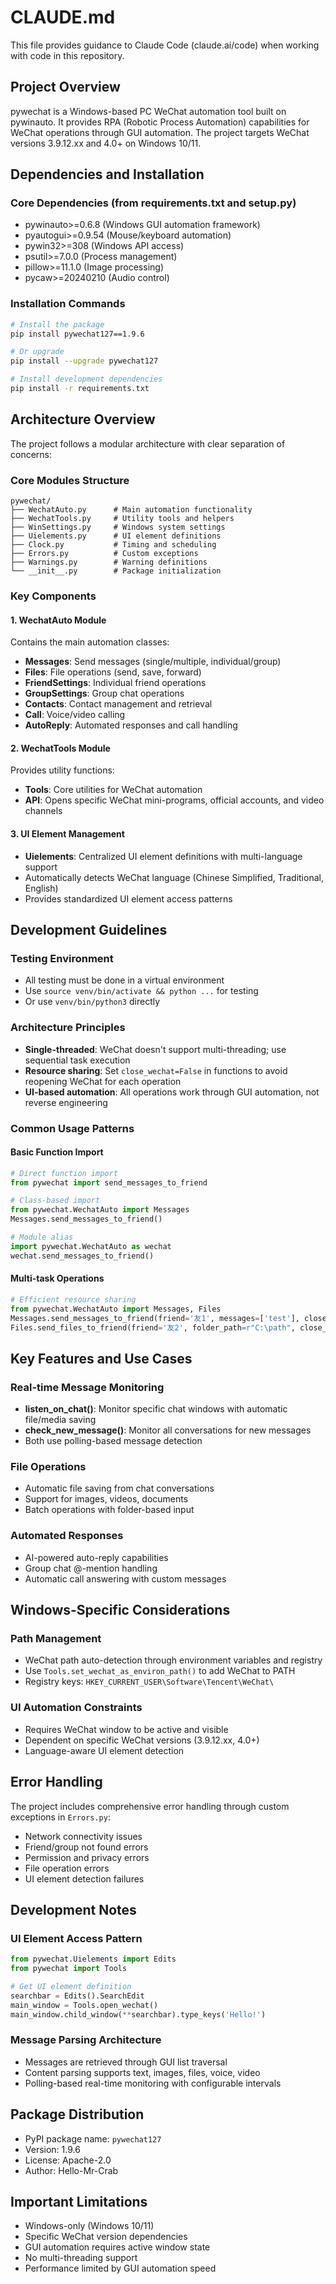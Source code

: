 # CLAUDE.md

This file provides guidance to Claude Code (claude.ai/code) when working with code in this repository.

## Project Overview

pywechat is a Windows-based PC WeChat automation tool built on pywinauto. It provides RPA (Robotic Process Automation) capabilities for WeChat operations through GUI automation. The project targets WeChat versions 3.9.12.xx and 4.0+ on Windows 10/11.

## Dependencies and Installation

### Core Dependencies (from requirements.txt and setup.py)
- pywinauto>=0.6.8 (Windows GUI automation framework)
- pyautogui>=0.9.54 (Mouse/keyboard automation)
- pywin32>=308 (Windows API access)
- psutil>=7.0.0 (Process management)
- pillow>=11.1.0 (Image processing)
- pycaw>=20240210 (Audio control)

### Installation Commands
```bash
# Install the package
pip install pywechat127==1.9.6

# Or upgrade
pip install --upgrade pywechat127

# Install development dependencies
pip install -r requirements.txt
```

## Architecture Overview

The project follows a modular architecture with clear separation of concerns:

### Core Modules Structure
```
pywechat/
├── WechatAuto.py      # Main automation functionality
├── WechatTools.py     # Utility tools and helpers
├── WinSettings.py     # Windows system settings
├── Uielements.py      # UI element definitions
├── Clock.py           # Timing and scheduling
├── Errors.py          # Custom exceptions
├── Warnings.py        # Warning definitions
└── __init__.py        # Package initialization
```

### Key Components

#### 1. WechatAuto Module
Contains the main automation classes:
- **Messages**: Send messages (single/multiple, individual/group)
- **Files**: File operations (send, save, forward)
- **FriendSettings**: Individual friend operations
- **GroupSettings**: Group chat operations
- **Contacts**: Contact management and retrieval
- **Call**: Voice/video calling
- **AutoReply**: Automated responses and call handling

#### 2. WechatTools Module
Provides utility functions:
- **Tools**: Core utilities for WeChat automation
- **API**: Opens specific WeChat mini-programs, official accounts, and video channels

#### 3. UI Element Management
- **Uielements**: Centralized UI element definitions with multi-language support
- Automatically detects WeChat language (Chinese Simplified, Traditional, English)
- Provides standardized UI element access patterns

## Development Guidelines

### Testing Environment
- All testing must be done in a virtual environment
- Use `source venv/bin/activate && python ...` for testing
- Or use `venv/bin/python3` directly

### Architecture Principles
- **Single-threaded**: WeChat doesn't support multi-threading; use sequential task execution
- **Resource sharing**: Set `close_wechat=False` in functions to avoid reopening WeChat for each operation
- **UI-based automation**: All operations work through GUI automation, not reverse engineering

### Common Usage Patterns

#### Basic Function Import
```python
# Direct function import
from pywechat import send_messages_to_friend

# Class-based import
from pywechat.WechatAuto import Messages
Messages.send_messages_to_friend()

# Module alias
import pywechat.WechatAuto as wechat
wechat.send_messages_to_friend()
```

#### Multi-task Operations
```python
# Efficient resource sharing
from pywechat.WechatAuto import Messages, Files
Messages.send_messages_to_friend(friend='友1', messages=['test'], close_wechat=False)
Files.send_files_to_friend(friend='友2', folder_path=r"C:\path", close_wechat=True)
```

## Key Features and Use Cases

### Real-time Message Monitoring
- **listen_on_chat()**: Monitor specific chat windows with automatic file/media saving
- **check_new_message()**: Monitor all conversations for new messages
- Both use polling-based message detection

### File Operations
- Automatic file saving from chat conversations
- Support for images, videos, documents
- Batch operations with folder-based input

### Automated Responses
- AI-powered auto-reply capabilities
- Group chat @-mention handling
- Automatic call answering with custom messages

## Windows-Specific Considerations

### Path Management
- WeChat path auto-detection through environment variables and registry
- Use `Tools.set_wechat_as_environ_path()` to add WeChat to PATH
- Registry keys: `HKEY_CURRENT_USER\Software\Tencent\WeChat\`

### UI Automation Constraints
- Requires WeChat window to be active and visible
- Dependent on specific WeChat versions (3.9.12.xx, 4.0+)
- Language-aware UI element detection

## Error Handling

The project includes comprehensive error handling through custom exceptions in `Errors.py`:
- Network connectivity issues
- Friend/group not found errors
- Permission and privacy errors
- File operation errors
- UI element detection failures

## Development Notes

### UI Element Access Pattern
```python
from pywechat.Uielements import Edits
from pywechat import Tools

# Get UI element definition
searchbar = Edits().SearchEdit
main_window = Tools.open_wechat()
main_window.child_window(**searchbar).type_keys('Hello!')
```

### Message Parsing Architecture
- Messages are retrieved through GUI list traversal
- Content parsing supports text, images, files, voice, video
- Polling-based real-time monitoring with configurable intervals

## Package Distribution

- PyPI package name: `pywechat127`
- Version: 1.9.6
- License: Apache-2.0
- Author: Hello-Mr-Crab

## Important Limitations

- Windows-only (Windows 10/11)
- Specific WeChat version dependencies
- GUI automation requires active window state
- No multi-threading support
- Performance limited by GUI automation speed